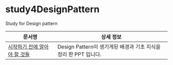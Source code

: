 # study4DesignPattern
Study for Design pattern


|문서명 | 상세 정보|
|---------|------------------|
|[시작하기 전에 알아야 할 것들](http://www.slideshare.net/lahuman1/learn-design-pattern1)|Design Pattern이 생기게된 배경과 기초 지식을 정리 한 PPT 입니다.|
